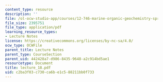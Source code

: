 ```yaml
---
content_type: resource
description: ''
file: /ol-ocw-studio-app/courses/12-746-marine-organic-geochemistry-spring-2005/c2ba3f03c730ca6be1c588211bb0f733_lecture_18.pdf
file_size: 2395751
file_type: application/pdf
learning_resource_types:
- Lecture Notes
license: https://creativecommons.org/licenses/by-nc-sa/4.0/
ocw_type: OCWFile
parent_title: Lecture Notes
parent_type: CourseSection
parent_uid: 442428a7-d986-8435-9648-a2c914bd5ae1
resourcetype: Document
title: lecture_18.pdf
uid: c2ba3f03-c730-ca6b-e1c5-88211bb0f733
---
```

